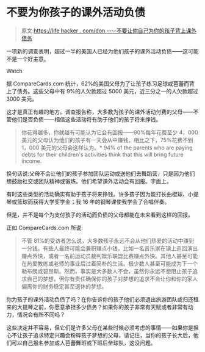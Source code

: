 # 不要为你孩子的课外活动负债

> 原文:[https://life hacker . com/don ----不要让你自己为你的孩子背上课外债务](https://lifehacker.com/dont-put-yourself-into-debt-for-your-kids-extracurricul-1834381924)

一项新的调查表明，超过一半的美国人已经为他们孩子的课外活动负债——这可能不是一个好主意。

Watch

据 CompareCards.com 统计，62%的美国父母为了让孩子练习足球或芭蕾而背上了债务。这些父母中有 9%的人欠款超过 5000 美元，近三分之一的人欠款超过 3000 美元。

这才是真正有趣的地方。调查报告称，大多数为孩子的课外活动付费的父母——不管他们是否负债——相信这些活动将有助于他们的孩子将来挣钱。

> 你花得越多，你就越有可能认为它会有回报——90%每年花费至少 4，000 美元的父母认为他们的孩子有一天会从中赚钱，相比之下，75%花费不到 1，000 美元的父母会这样认为。*   94% of the parents who are paying debts for their children's activities think that this will bring future income.

换句话说:父母不会让他们的孩子参加团队运动或送他们去舞蹈营，只是因为他们想鼓励社交或团队精神或锻炼。他们希望课外活动会有回报。字面上。

有时这些类型的活动确实有助于孩子将来挣钱。许多孩子因为能打长曲棍球、小提琴或篮球而获得大学奖学金；我 16 年的钢琴课使我学会了合唱伴奏。

但是，并不是每个为支付孩子的活动而负债的父母都能在未来看到这样的回报。

正如 CompareCards.com 所说:

> 不管 81%的受访者怎么说，大多数孩子永远不会从他们热爱的活动中赚到一分钱。有些人最终可能会兼职赚点小钱，比如一名音乐家在镇上巡回演出赚点外快，或者一名前运动员裁判娱乐联盟比赛赚点外快。其他人甚至可能在热爱教练或老师的事业后过着简朴的生活。极少数人甚至可能成为下一个勒布朗或碧昂斯。然而，事实是大多数人不会，虽然你永远不想阻止孩子追求自己的梦想，但你有责任确保你的孩子对梦想的追求不会让你和你的家人偏离你的财务稳定甚至退休的梦想。

你为孩子的课外活动负债了吗？在你告诉你的孩子他们必须退出旅游团队或归还租来的大提琴之前，你愿意承担多少债务？如果你的孩子非常有天赋或者非常有动力，情况会有所不同吗？

这些决定并不容易，但它们是许多父母在某些时候必须考虑的事情——如果你是担心不让孩子追求特定兴趣会粉碎孩子梦想的父母，请记住，当你的孩子长大后，他们可以自己报名参加成人芭蕾舞班或下班后垒球队，这没问题。